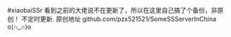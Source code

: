 #xiaobaiSSr
看到之前的大佬说不在更新了，所以在这里自己搞了个备份，非原创！
不定时更新.
原创地址 github.com/pzx521521/SomeSSServerInChina
o(∩_∩)o 
